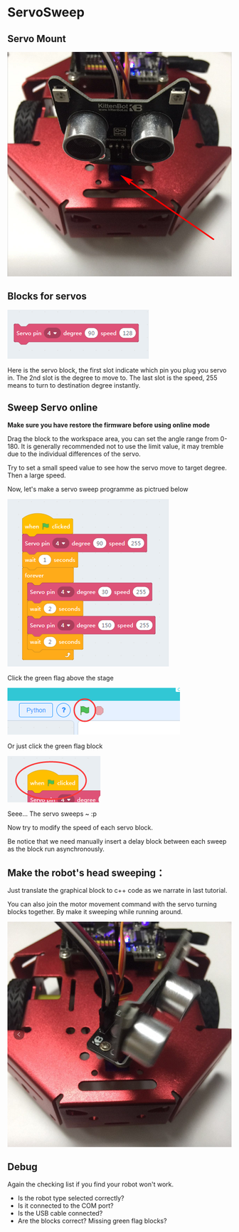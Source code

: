 # ServoSweep

## Servo Mount

![](./images/c4_01.png)

## Blocks for servos

![](./images/c4_02.png)

Here is the servo block, the first slot indicate which pin you plug you servo in. The 2nd slot is the degree to move to. The last slot is the speed, 255 means to turn to destination degree instantly.


## Sweep Servo online

**Make sure you have restore the firmware before using online mode**

Drag the block to the workspace area, you can set the angle range from 0-180. It is generally recommended not to use the limit value, it may tremble due to the individual differences of the servo.

Try to set a small speed value to see how the servo move to target degree. Then a large speed. 

Now, let's make a servo sweep programme as pictrued below

![](./images/c4_03.png)

Click the green flag above the stage

![](./images/c4_04.png)

Or just click the green flag block

![](./images/c4_05.png)

Seee... The servo sweeps ~ :p

Now try to modify the speed of each servo block.

Be notice that we need manually insert a delay block between each sweep as the block run asynchronously.
 

## Make the robot's head sweeping：

Just translate the graphical block to c++ code as we narrate in last tutorial.

You can also join the motor movement command with the servo turning blocks together. By make it sweeping while running around.

![](./images/c4_06.png)

## Debug

Again the checking list if you find your robot won't work.

- Is the robot type selected correctly?
- Is it connected to the COM port?
- Is the USB cable connected?
- Are the blocks correct? Missing green flag blocks?
